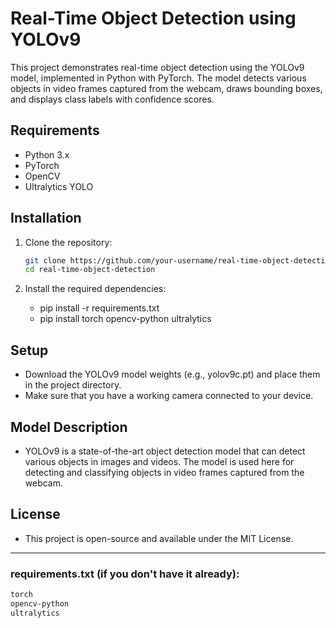 # Real-Time Object Detection using YOLOv9

   This project demonstrates real-time object detection using the YOLOv9 model, implemented in Python with PyTorch. The model detects various objects in video frames captured from the webcam, draws bounding boxes, and displays class labels with confidence scores.

## Requirements

   - Python 3.x
   - PyTorch
   - OpenCV
   - Ultralytics YOLO

## Installation

1. Clone the repository:

   ```bash
   git clone https://github.com/your-username/real-time-object-detection.git
   cd real-time-object-detection
   
2. Install the required dependencies:
   - pip install -r requirements.txt
   - pip install torch opencv-python ultralytics

## Setup
  - Download the YOLOv9 model weights (e.g., yolov9c.pt) and place them in the project directory.
  - Make sure that you have a working camera connected to your device.

## Model Description
   - YOLOv9 is a state-of-the-art object detection model that can detect various objects in images and videos. The model is used here for detecting and classifying objects in video frames captured from the webcam.


## License
   - This project is open-source and available under the MIT License.

---

### **requirements.txt** (if you don't have it already):

   ```txt
   torch
   opencv-python
   ultralytics
